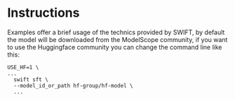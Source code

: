 # Instructions

Examples offer a brief usage of the technics provided by SWIFT, by default the model will be downloaded from the ModelScope community, 
if you want to use the Huggingface community you can change the command line like this:
```shell
USE_HF=1 \
...
  swift sft \
  --model_id_or_path hf-group/hf-model \
  ...
```